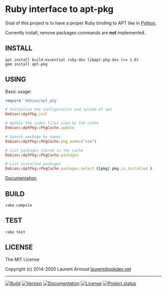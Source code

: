 # Ruby interface to apt-pkg

Goal of this project is to have a proper Ruby binding to APT like in
[Python](https://tracker.debian.org/pkg/python-apt).

Currently install, remove packages commands are **not** implemented.

## INSTALL

```
apt install build-essential ruby-dev libapt-pkg-dev (>= 1.0)
gem install apt-pkg
```

## USING

Basic usage:

``` ruby
require 'debian/apt_pkg'

# Initialize the configuration and system of apt
Debian::AptPkg.init

# Update the index files used by the cache
Debian::AptPkg::PkgCache.update

# Search package by names
Debian::AptPkg::PkgCache.pkg_names("vim")

# List packages stored in the cache
Debian::AptPkg::PkgCache.packages

# List installed packages
Debian::AptPkg::PkgCache.packages.select {|pkg| pkg.is_installed }
```

[Documentation](http://www.rubydoc.info/gems/apt-pkg)

## BUILD

``` console
rake compile
```

## TEST

``` console
rake test
```

## LICENSE

The MIT License

Copyright (c) 2014-2020 Laurent Arnoud <laurent@spkdev.net>

---
[![Build](https://img.shields.io/travis/spk/ruby-apt-pkg.svg)](https://travis-ci.org/spk/ruby-apt-pkg)
[![Version](https://img.shields.io/gem/v/apt-pkg.svg)](https://rubygems.org/gems/apt-pkg)
[![Documentation](https://img.shields.io/badge/doc-rubydoc-blue.svg)](http://www.rubydoc.info/gems/apt-pkg)
[![License](https://img.shields.io/badge/license-MIT-blue.svg)](http://opensource.org/licenses/MIT "MIT")
[![Project status](https://img.shields.io/badge/status-experimental-red)](https://github.com/spk/ruby-apt-pkg)
